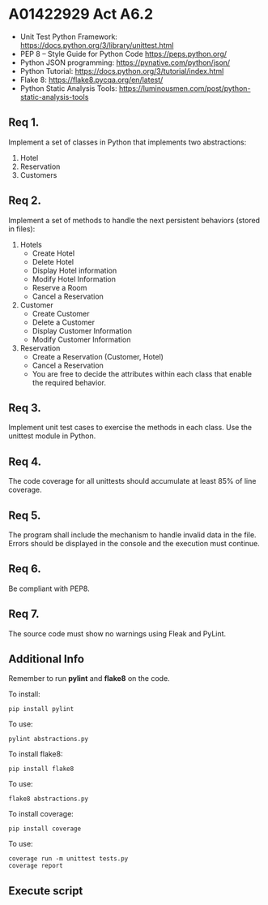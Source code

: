 # A01422929 Act A6.2
- Unit Test Python Framework: https://docs.python.org/3/library/unittest.html
- PEP 8 – Style Guide for Python Code https://peps.python.org/
- Python JSON programming: https://pynative.com/python/json/
- Python Tutorial: https://docs.python.org/3/tutorial/index.html
- Flake 8: https://flake8.pycqa.org/en/latest/
- Python Static Analysis Tools: https://luminousmen.com/post/python-static-analysis-tools


## Req 1. 
Implement a set of classes in Python that
implements two abstractions:
1. Hotel
2. Reservation
3. Customers
## Req 2. 
Implement a set of methods to handle the
next persistent behaviors (stored in files):
1. Hotels
    - Create Hotel
    - Delete Hotel
    - Display Hotel information
    - Modify Hotel Information
    - Reserve a Room
    - Cancel a Reservation
2. Customer
    - Create Customer
    - Delete a Customer
    - Display Customer Information
    - Modify Customer Information
3. Reservation
    - Create a Reservation (Customer,
    Hotel)
    - Cancel a Reservation
    - You are free to decide the attributes within each class that enable the required behavior.
## Req 3. 
Implement unit test cases to exercise the
methods in each class. Use the unittest module in
Python.
## Req 4. 
The code coverage for all unittests should
accumulate at least 85% of line coverage.
## Req 5. 
The program shall include the mechanism
to handle invalid data in the file. Errors should be
displayed in the console and the execution must
continue.
## Req 6. 
Be compliant with PEP8.
## Req 7. 
The source code must show no warnings
using Fleak and PyLint.

## Additional Info
Remember to run **pylint** and **flake8** on the code.

To install:
```
pip install pylint
```

To use:
```
pylint abstractions.py
```

To install flake8:
```
pip install flake8
```

To use:
```
flake8 abstractions.py
```

To install coverage:
```
pip install coverage
```

To use:
```
coverage run -m unittest tests.py
coverage report
```

## Execute script
